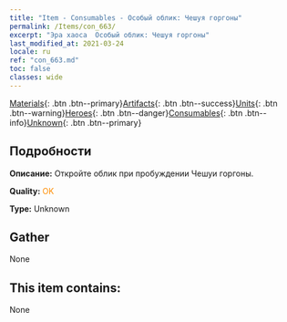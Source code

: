 ```yaml
---
title: "Item - Consumables - Особый облик: Чешуя горгоны"
permalink: /Items/con_663/
excerpt: "Эра хаоса  Особый облик: Чешуя горгоны"
last_modified_at: 2021-03-24
locale: ru
ref: "con_663.md"
toc: false
classes: wide
---
```

 [Materials](/ru/Items/){: .btn .btn--primary}[Artifacts](/ru/Items/Artifacts/){: .btn .btn--success}[Units](/ru/Items/Units/){: .btn .btn--warning}[Heroes](/ru/Items/Heroes/){: .btn .btn--danger}[Consumables](/ru/Items/Consumables/){: .btn .btn--info}[Unknown](/ru/Items/Unknown/){: .btn .btn--primary}

## Подробности
 **Описание:** Откройте облик при пробуждении Чешуи горгоны.

 **Quality:** <span style="color: #FF8C00">OK</span>

 **Type:** Unknown

## Gather

  None

## This item contains:

  None

